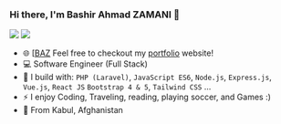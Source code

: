 ### Hi there, I'm Bashir Ahmad ZAMANI 👋

[<img src="https://img.shields.io/badge/github-%2312100E.svg?&style=for-the-badge&logo=github&logoColor=white&color=black" />](https://github.com/BashirZamani1)
[<img src="https://img.shields.io/badge/linkedin-%230077B5.svg?&style=for-the-badge&logo=linkedin&logoColor=white" />](https://www.linkedin.com/in/bashir-ahmad-zamani-75976b1b9/)

- 🌐 [[BAZ](https://bashirzamani1.github.io/) 
Feel free to checkout my [portfolio](https://bashirzamani1.github.io/) website!
- 💻 Software Engineer (Full Stack)
- 🧰 I build with: `PHP (Laravel)`, `JavaScript ES6`, `Node.js`, `Express.js`, `Vue.js`, `React JS` `Bootstrap 4 & 5`, `Tailwind CSS` ...
- ⚡ I enjoy Coding, Traveling, reading, playing soccer, and Games :)
- &#128205; From Kabul, Afghanistan

